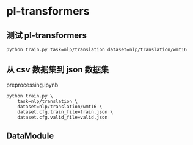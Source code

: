 # pl-transformers

## 测试 pl-transformers

```shell
python train.py task=nlp/translation dataset=nlp/translation/wmt16
```

## 从 csv 数据集到 json 数据集

preprocessing.ipynb

```shell
python train.py \
    task=nlp/translation \
    dataset=nlp/translation/wmt16 \
    dataset.cfg.train_file=train.json \
    dataset.cfg.valid_file=valid.json
```

## DataModule

